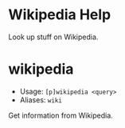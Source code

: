 # Wikipedia Help

Look up stuff on Wikipedia.

# wikipedia
 - Usage: `[p]wikipedia <query> `
 - Aliases: `wiki`

Get information from Wikipedia.


